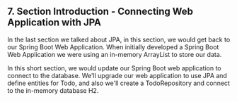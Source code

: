 ## 7. Section Introduction - Connecting Web Application with JPA

In the last section we talked about JPA, in this section, we would get back to our Spring Boot Web Application. When initially developed a Spring Boot Web Application we were using an in-memory ArrayList to store our data.

In this short section, we would update our Spring Boot web application to connect to the database. We'll upgrade our web application to use JPA and define entities for Todo, and also we'll create a TodoRepository and connect to the in-memory database H2.